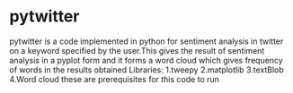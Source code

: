 # pytwitter
pytwitter is a code implemented in python for sentiment analysis in twitter on a keyword specified by the user.This gives the result of sentiment analysis in a pyplot form and it forms a word cloud which gives frequency of words in the results obtained
Libraries:
1.tweepy
2.matplotlib
3.textBlob
4.Word cloud
these are prerequisites for this code to run
